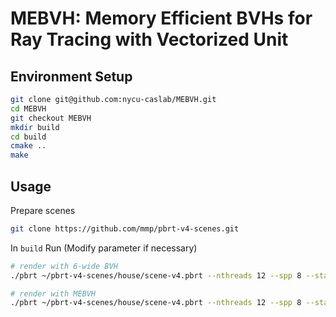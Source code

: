 # MEBVH: Memory Efficient BVHs for Ray Tracing with Vectorized Unit

## Environment Setup
```bash
git clone git@github.com:nycu-caslab/MEBVH.git
cd MEBVH
git checkout MEBVH
mkdir build
cd build
cmake ..
make 
```

## Usage
Prepare scenes
```bash
git clone https://github.com/mmp/pbrt-v4-scenes.git
```
In `build` Run (Modify parameter if necessary)
```bash
# render with 6-wide BVH
./pbrt ~/pbrt-v4-scenes/house/scene-v4.pbrt --nthreads 12 --spp 8 --stats --wbvh

# render with MEBVH 
./pbrt ~/pbrt-v4-scenes/house/scene-v4.pbrt --nthreads 12 --spp 8 --stats --mebvh
```

